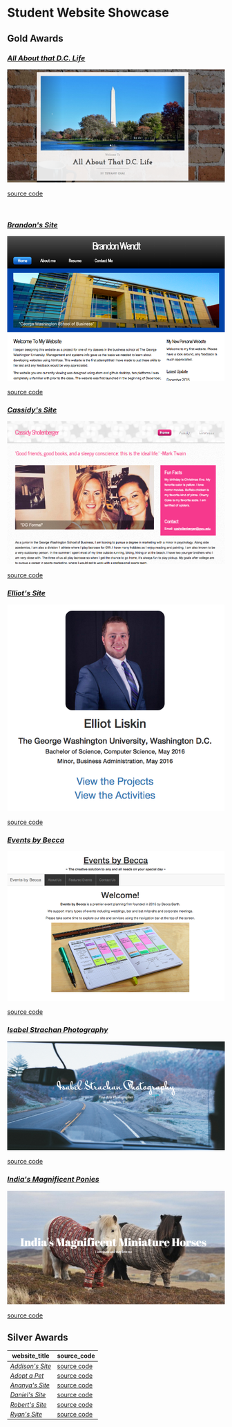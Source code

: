 # Student Website Showcase

## Gold Awards

### [*All About that D.C. Life*](http://tiffanychai1996.github.io/)

![screenshot of a site called 'All About that D.C. Life'](screenshots/dc-life.png)

[source code](https://github.com/tiffanychai1996/tiffanychai1996.github.io)

<br>

### [*Brandon's Site*](http://wendtb.github.io/student-site/)

![screenshot of a site by Brandon](screenshots/brandon.png)

[source code](https://github.com/wendtb/student-site)

### [*Cassidy's Site*](http://sheacassidy6.github.io/sheacassidy6.github.io/)

![screenshot of a site by Cassidy](screenshots/cassidy.png)

[source code](https://github.com/sheacassidy6/sheacassidy6.github.io)

### [*Elliot's Site*](http://eliskin.github.io/)

![screenshot of a site by Elliot](screenshots/elliot.png)

[source code](https://github.com/eliskin/eliskin.github.io)

### [*Events by Becca*](http://rebeccabarth.github.io/Archive-2/)

![screenshot of a site called 'Events by Becca'](screenshots/events-by-becca.png)

[source code](https://github.com/rebeccabarth/Archive-2)

### [*Isabel Strachan Photography*](http://istrachan.github.io/)

![screenshot of a site called 'Isabel Strachan Photography'](screenshots/isabel-photography.png)

[source code](https://github.com/istrachan/istrachan.github.io)

### [*India's Magnificent Ponies*](http://india9152.github.io/indiasmagnificentminiatureponies/)

![screenshot of a site called 'India's Magnificent Ponies'](screenshots/india-ponies.png)

[source code](https://github.com/istrachan/istrachan.github.io)

## Silver Awards

website_title | source_code
--- | ---
[*Addison's Site*](http://amholmes1.github.io/my_site/)	| [source code](https://github.com/amholmes1/my_site/tree/gh-pages)
[*Adopt a Pet*](http://zfiore.github.io/Personal_Website/) | [source code](https://github.com/zfiore/Personal_Website)
[*Ananya's Site*](http://anku321.github.io/mysite)	| [source code](https://github.com/anku321/mysite/tree/gh-pages)
[*Daniel's Site*](http://danielgub.github.io/danielgub.github.io/)	| [source code](https://github.com/DanielGub/danielgub.github.io)
[*Robert's Site*](http://rwinther.github.io/website/)	| [source code](https://github.com/rwinther/website)
[*Ryan's Site*](http://ryanlasker.github.io/mysite)	| [source code](https://github.com/ryanlasker/mysite)
